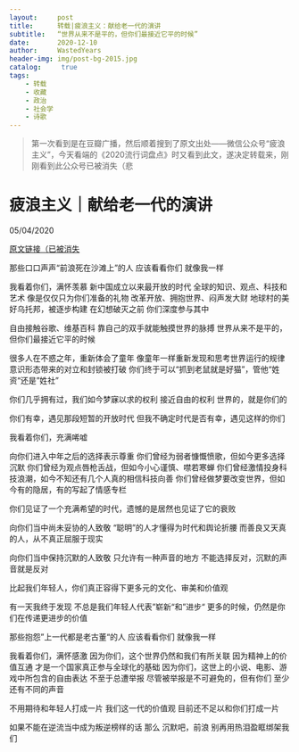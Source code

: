 ```yaml
---
layout:     post
title:      转载|疲浪主义：献给老一代的演讲
subtitle:   “世界从来不是平的，但你们最接近它平的时候”
date:       2020-12-10
author:     WastedYears
header-img: img/post-bg-2015.jpg
catalog: 	 true
tags:
    - 转载
    - 收藏
    - 政治
    - 社会学
    - 诗歌
---
```


>  第一次看到是在豆瓣广播，然后顺着搜到了原文出处——微信公众号“疲浪主义”，今天看端的《2020流行词盘点》时又看到此文，遂决定转载来，刚刚看到此公众号已被消失（悲

# 疲浪主义｜献给老一代的演讲

05/04/2020

[原文链接（已被消失](https://mp.weixin.qq.com/s/Uo4I97-kj0GCiS8C2nF5KA)

那些口口声声“前浪死在沙滩上”的人
应该看看你们
就像我一样

我看着你们，满怀羡慕
新中国成立以来最开放的时代
全球的知识、观点、科技和艺术
像是仅仅只为你们准备的礼物
改革开放、拥抱世界、闷声发大财
地球村的美好乌托邦，被逐步构建
在幻想破灭之前
你们深度参与其中

自由接触谷歌、维基百科
靠自己的双手就能触摸世界的脉搏
世界从来不是平的，但你们最接近它平的时候

很多人在不惑之年，重新体会了童年
像童年一样重新发现和思考世界运行的规律
意识形态带来的对立和封锁被打破
你们终于可以“抓到老鼠就是好猫”，管他“姓资“还是”姓社”

你们几乎拥有过，我们如今梦寐以求的权利
接近自由的权利
世界的，就是你们的

你们有幸，遇见那段短暂的开放时代
但我不确定时代是否有幸，遇见这样的你们

我看着你们，充满唏嘘

向你们进入中年之后的选择表示尊重
你们曾经为弱者慷慨愤歌，但如今更多选择沉默
你们曾经为观点唇枪舌战，但如今小心谨慎、噤若寒蝉
你们曾经激情投身科技浪潮，如今不知还有几个人真的相信科技向善
你们曾经做梦要改变世界，但如今有的隐居，有的写起了情感专栏

你们见证了一个充满希望的时代，遗憾的是居然也见证了它的衰败

向你们当中尚未妥协的人致敬
“聪明”的人才懂得为时代和舆论折腰
而善良又天真的人，从不真正屈服于现实

向你们当中保持沉默的人致敬
只允许有一种声音的地方
不能选择反对，沉默的声音就是反对

比起我们年轻人，你们真正容得下更多元的文化、审美和价值观

有一天我终于发现
不总是我们年轻人代表”崭新“和”进步“
更多的时候，仍然是你们在传递更进步的价值

那些抱怨”上一代都是老古董“的人
应该看看你们
就像我一样

我看着你们，满怀感激
因为你们，这个世界仍然和我们有所关联
因为精神上的价值互通
才是一个国家真正参与全球化的基础
因为你们，这世上的小说、电影、游戏中所包含的自由表达
不至于总遭举报
尽管被举报是不可避免的，但有你们
至少还有不同的声音

不用期待和年轻人打成一片
我们这一代的价值观
目前还不足以和你们打成一片

如果不能在逆流当中成为叛逆榜样的话
那么
沉默吧，前浪
别再用热泪盈眶绑架我们
